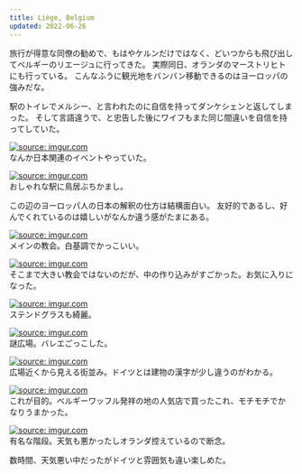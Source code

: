 ```yaml
---
title: Liège, Belgium
updated: 2022-06-26
---
```


旅行が得意な同僚の勧めで、もはやケルンだけではなく、どいつからも飛び出してベルギーのリエージュに行ってきた。
実際同日、オランダのマーストリヒトにも行っている。
こんなふうに観光地をバンバン移動できるのはヨーロッパの強みだな。

駅のトイレでメルシー、と言われたのに自信を持ってダンケシェンと返してしまった。
そして言語違うで、と忠告した後にワイフもまた同じ間違いを自信を持ってしていた。

<a href="https://imgur.com/xOwUo5r"><img src="https://i.imgur.com/xOwUo5r.png" title="source: imgur.com" /></a>  
なんか日本関連のイベントやっていた。

<a href="https://imgur.com/tV7NMLE"><img src="https://i.imgur.com/tV7NMLE.png" title="source: imgur.com" /></a>  
おしゃれな駅に鳥居ぶちかまし。

この辺のヨーロッパ人の日本の解釈の仕方は結構面白い。
友好的であるし、好んでくれているのは嬉しいがなんか違う感がたまにある。

<a href="https://imgur.com/XQfqQf4"><img src="https://i.imgur.com/XQfqQf4.png" title="source: imgur.com" /></a>  
メインの教会。白基調でかっこいい。

<a href="https://imgur.com/gGNivgw"><img src="https://i.imgur.com/gGNivgw.png" title="source: imgur.com" /></a>  
そこまで大きい教会ではないのだが、中の作り込みがすごかった。お気に入りになった。

<a href="https://imgur.com/u2Xqt8r"><img src="https://i.imgur.com/u2Xqt8r.png" title="source: imgur.com" /></a>  
ステンドグラスも綺麗。

<a href="https://imgur.com/9nr80ic"><img src="https://i.imgur.com/9nr80ic.png" title="source: imgur.com" /></a>  
謎広場。バレエごっこした。

<a href="https://imgur.com/yVrIgT1"><img src="https://i.imgur.com/yVrIgT1.png" title="source: imgur.com" /></a>  
広場近くから見える街並み。ドイツとは建物の漢字が少し違うのがわかる。

<a href="https://imgur.com/XQXiyte"><img src="https://i.imgur.com/XQXiyte.png" title="source: imgur.com" /></a>  
これが目的。ベルギーワッフル発祥の地の人気店で買ったこれ、モチモチでかなりうまかった。

<a href="https://imgur.com/CPCzrV3"><img src="https://i.imgur.com/CPCzrV3.png" title="source: imgur.com" /></a>  
有名な階段。天気も悪かったしオランダ控えているので断念。


数時間、天気悪い中だったがドイツと雰囲気も違い楽しめた。
